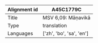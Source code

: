 |Alignment id | A45C1779C
| --- | --- 
|Title | MSV 6,09: Māṇavikā 
|Type | translation
|Languages | ['zh', 'bo', 'sa', 'en']